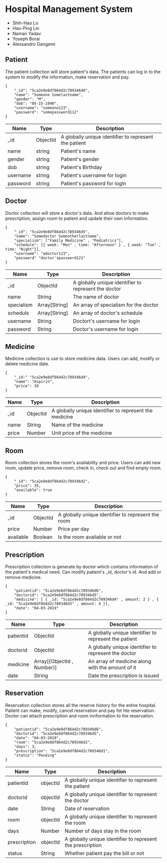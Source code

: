 # Hospital Management System

* Shih-Hao Lo
* Hao-Ping Lin
* Naman Yadav
* Yoseph Borai
* Alessandro Gangemi

## Patient

The patient collection will store patient's data. The patients can log in to the system to modify the information, make reservation and pay.

```
{
    "_id": "5ca2e9e8df864d2c789346d4",
    "name": "Someone Somelastname",
    "gender": "M",
    "dob": "05-15-1990",
    "username": "someone123",
    "password": "somepassword112"
}
```

| Name | Type | Description |
|------|------|-------------|
| _id | ObjectId | A globally unique identifier to represent the patient |
| name | string | Patient's name |
| gender | string | Patient's gender |
| dob | string | Patient's Birthday | 
| username | string | Patient's username for login | 
| password | string | Patient's password for login | 

## Doctor

Doctor collection will store a doctor's data. And allow doctors to make prescription, assign room to patient and update their own information.

```
{
    "_id": "5ca2e9e8df864d2c789346d5",
    "name": "Somedoctor Someotherlastname",
    "specialism": ["Family Medicine" , "Pediatrics"], 
    "schedule": [{ week: "Mon" , time: "Afternoon" } , { week: "Tue" , time: "Night"}],
    "username": "adoctor123",
    "password" "doctor'spassword121"
}
```

| Name | Type | Description |
|------|------|-------------|
| _id | ObjectId | A globally unique identifier to represent the doctor |
| name | String | The name of doctor |
| specialism | Array[String] | An array of specialism for the doctor |
| scheduls   | Array[String] | An array of doctor's schedule |
| username | String | Doctort's username for login |
| password | String | Doctor's username for login |

## Medicine

Medicine collection is use to store medicine data. Users can add, modify or delete medicine date.

```
{
    "_id:" "5ca2e9e8df864d2c789346d4",
    "name": "Aspirin",
    "price": 10
}
```

| Name | Type | Description |
|------|------|-------------|
| _id | ObjectId | A globally unique identifier to represent the medicine |
| name | String | Name of the medicine |
| price | Number | Unit price of the medicine |

## Room

Room collection stores the room's availability and price. Users can add new room, update price, remove room, check in, check out and find empty room.

```
{
    "_id": "5ca2e9e8df864d2c789346d2",
    "price": 35,
    "available": true  
}
```

| Name | Type | Description |
|------|------|-------------|
| _id | ObjectId | A globally unique identifier to represent the room |
| price | Number | Price per day|
| available | Boolean | Is the room available or not |

## Prescription

Prescription collection is generate by doctor which contains information of the patient's medical need. Can modify patient's _id, doctor's id. And add or remove medicine.

```
{
    "patientid": "5ca2e9e8df864d2c789346d6",
    "doctorid": "5ca2e9e8df864d2c789346d5",
    "medicine": [ { _id: "5ca2e9e8df864d2c789346d4" , amount: 2 } , { _id: "5ca2e9e8df864d2c789346d3" , amount: 4 }],
    "date": "04-03-2019"
}
```

| Name | Type | Description |
|------|------|-------------|
| patientid | ObjectId | A globally unique identifier to represent the patient |
| doctorid | ObjectId | A globally unique identifier to represent the doctor |
| medicine | Array[{ObjectId , Number}] | An array of medicine along with the amount of it |
| date | String | Date the prescription is issued |

## Reservation

Reservation collection stores all the reserve history for the entire hospital. Patient can make, modify, cancel reservation and pay fot hte reservation. Doctor can attach prescription and room innformation to the reservation.

```
{
    "patientid": "5ca2e9e8df864d2c789346d6",
    "doctorid": "5ca2e9e8df864d2c789346d5",
    "date": "04-03-2019",
    "room": "5ca2e9e8df864d2c789346d2",
    "days": 3,
    "prescription": "5ca2e9e8df864d2c789346d1",
    "status": "Pending"   
}
```

|Name|Type|Description|
|----|----|-----------|
|patientid|objectId|A globally unique identifier to represent the patient|
|doctorid|objectId|A globally unique identifier to represent the doctor|
|date|String|Date of reservation|
|room|objectId|A globally unique identifier to represent the room|
|days|Number| Number of days stay in the room|
|prescription|objectId|A globally unique identifier to represent the prescription|
|status|String|Whether patient pay the bill or not|